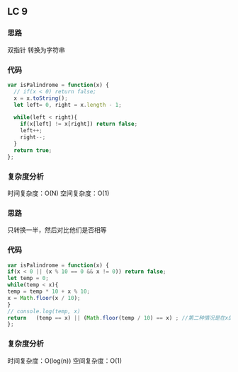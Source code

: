 ## LC 9

### 思路

双指针 转换为字符串

### 代码

```JavaScript
var isPalindrome = function(x) {
  // if(x < 0) return false;
  x = x.toString();
  let left= 0, right = x.length - 1;

  while(left < right){
    if(x[left] != x[right]) return false;
    left++;
    right--;
  }
  return true;
};

```

### 复杂度分析

时间复杂度：O(N)
空间复杂度：O(1)

### 思路

只转换一半，然后对比他们是否相等

### 代码

```JavaScript
var isPalindrome = function(x) {
if(x < 0 || (x % 10 == 0 && x != 0)) return false;
let temp = 0;
while(temp < x){
temp = temp * 10 + x % 10;
x = Math.floor(x / 10);
}
// console.log(temp, x)
return   (temp == x) || (Math.floor(temp / 10) == x) ; //第二种情况是在x的原长度为奇数的情况下
};

```

### 复杂度分析

时间复杂度：O(log(n))
空间复杂度：O(1)
